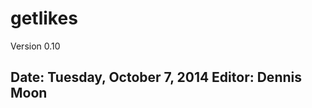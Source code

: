 getlikes
========

Version 0.10

Date: Tuesday, October 7, 2014
Editor: Dennis Moon
-------------------------
